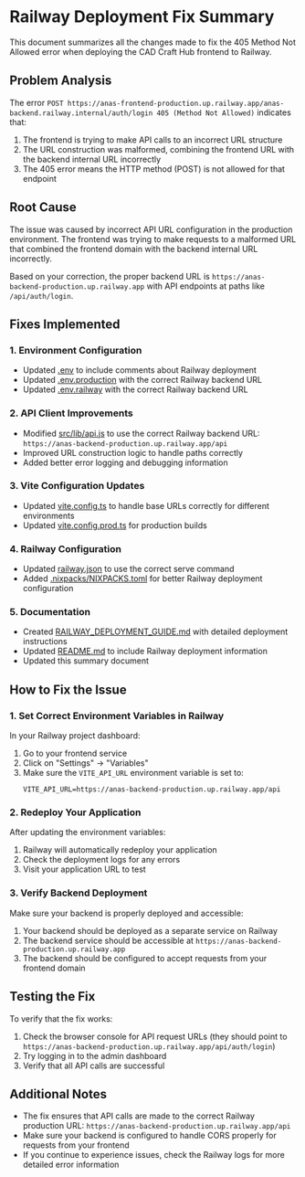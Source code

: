 # Railway Deployment Fix Summary

This document summarizes all the changes made to fix the 405 Method Not Allowed error when deploying the CAD Craft Hub frontend to Railway.

## Problem Analysis

The error `POST https://anas-frontend-production.up.railway.app/anas-backend.railway.internal/auth/login 405 (Method Not Allowed)` indicates that:

1. The frontend is trying to make API calls to an incorrect URL structure
2. The URL construction was malformed, combining the frontend URL with the backend internal URL incorrectly
3. The 405 error means the HTTP method (POST) is not allowed for that endpoint

## Root Cause

The issue was caused by incorrect API URL configuration in the production environment. The frontend was trying to make requests to a malformed URL that combined the frontend domain with the backend internal URL incorrectly.

Based on your correction, the proper backend URL is `https://anas-backend-production.up.railway.app` with API endpoints at paths like `/api/auth/login`.

## Fixes Implemented

### 1. Environment Configuration
- Updated [.env](file:///c%3A/Users/user/Downloads/cad-craft-hub-main/cad-craft-hub-main/anas-frontend/.env) to include comments about Railway deployment
- Updated [.env.production](file:///c%3A/Users/user/Downloads/cad-craft-hub-main/cad-craft-hub-main/anas-frontend/.env.production) with the correct Railway backend URL
- Updated [.env.railway](file:///c%3A/Users/user/Downloads/cad-craft-hub-main/cad-craft-hub-main/anas-frontend/.env.railway) with the correct Railway backend URL

### 2. API Client Improvements
- Modified [src/lib/api.js](file:///c%3A/Users/user/Downloads/cad-craft-hub-main/cad-craft-hub-main/anas-frontend/src/lib/api.js) to use the correct Railway backend URL: `https://anas-backend-production.up.railway.app/api`
- Improved URL construction logic to handle paths correctly
- Added better error logging and debugging information

### 3. Vite Configuration Updates
- Updated [vite.config.ts](file:///c%3A/Users/user/Downloads/cad-craft-hub-main/cad-craft-hub-main/anas-frontend/vite.config.ts) to handle base URLs correctly for different environments
- Updated [vite.config.prod.ts](file:///c%3A/Users/user/Downloads/cad-craft-hub-main/cad-craft-hub-main/anas-frontend/vite.config.prod.ts) for production builds

### 4. Railway Configuration
- Updated [railway.json](file:///c%3A/Users/user/Downloads/cad-craft-hub-main/cad-craft-hub-main/anas-frontend/railway.json) to use the correct serve command
- Added [.nixpacks/NIXPACKS.toml](file:///c%3A/Users/user/Downloads/cad-craft-hub-main/cad-craft-hub-main/anas-frontend/.nixpacks/NIXPACKS.toml) for better Railway deployment configuration

### 5. Documentation
- Created [RAILWAY_DEPLOYMENT_GUIDE.md](file:///c%3A/Users/user/Downloads/cad-craft-hub-main/cad-craft-hub-main/anas-frontend/RAILWAY_DEPLOYMENT_GUIDE.md) with detailed deployment instructions
- Updated [README.md](file:///c%3A/Users/user/Downloads/cad-craft-hub-main/cad-craft-hub-main/anas-frontend/README.md) to include Railway deployment information
- Updated this summary document

## How to Fix the Issue

### 1. Set Correct Environment Variables in Railway

In your Railway project dashboard:
1. Go to your frontend service
2. Click on "Settings" → "Variables"
3. Make sure the `VITE_API_URL` environment variable is set to:
   ```
   VITE_API_URL=https://anas-backend-production.up.railway.app/api
   ```

### 2. Redeploy Your Application

After updating the environment variables:
1. Railway will automatically redeploy your application
2. Check the deployment logs for any errors
3. Visit your application URL to test

### 3. Verify Backend Deployment

Make sure your backend is properly deployed and accessible:
1. Your backend should be deployed as a separate service on Railway
2. The backend service should be accessible at `https://anas-backend-production.up.railway.app`
3. The backend should be configured to accept requests from your frontend domain

## Testing the Fix

To verify that the fix works:
1. Check the browser console for API request URLs (they should point to `https://anas-backend-production.up.railway.app/api/auth/login`)
2. Try logging in to the admin dashboard
3. Verify that all API calls are successful

## Additional Notes

- The fix ensures that API calls are made to the correct Railway production URL: `https://anas-backend-production.up.railway.app/api`
- Make sure your backend is configured to handle CORS properly for requests from your frontend
- If you continue to experience issues, check the Railway logs for more detailed error information